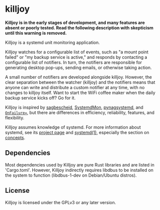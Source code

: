 killjoy
=======

**Killjoy is in the early stages of development, and many features are absent or
poorly tested. Read the following description with skepticism until this warning
is removed.**

Killjoy is a systemd unit monitoring application.

Killjoy watches for a configurable list of events, such as "a mount point
failed" or "my backup service is active," and responds by contacting a
configurable list of notifiers. In turn, the notifiers are responsible for
generating desktop pop-ups, sending emails, or otherwise taking action.

A small number of notifiers are developed alongside killjoy. However, the clear
separation between the watcher (killjoy) and the notifiers means that anyone can
write and distribute a custom notifier at any time, with no changes to killjoy
itself. Want to start the WiFi coffee maker when the daily backup service kicks
off? Go for it.

Killjoy is inspired by
[sagbescheid](https://sagbescheid.readthedocs.io/en/latest/),
[SystemdMon](https://github.com/joonty/systemd_mon),
[pynagsystemd](https://github.com/kbytesys/pynagsystemd), and
[`OnFailure=`](https://www.freedesktop.org/software/systemd/man/systemd.unit.html),
but there are differences in efficiency, reliability, features, and flexibility.

Killjoy assumes knowledge of systemd. For more information about systemd, see
its [project page](https://freedesktop.org/wiki/Software/systemd/) and
[systemd(1)](https://www.freedesktop.org/software/systemd/man/systemd.html),
especially the section on
[concepts](https://www.freedesktop.org/software/systemd/man/systemd.html#Concepts).

Dependencies
------------

Most dependencies used by Killjoy are pure Rust libraries and are listed in
'Cargo.toml'. However, Killjoy indirectly requires libdbus to be installed on
the system to function (libdbus-1-dev on Debian/Ubuntu distros).

License
-------

Killjoy is licensed under the GPLv3 or any later version.
